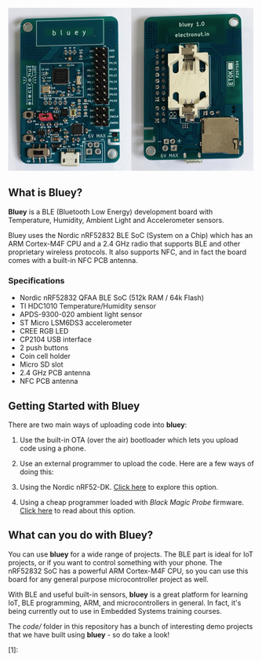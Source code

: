 ![bluey](bluey-1.0.png)

## What is Bluey?

**Bluey** is a BLE (Bluetooth Low Energy) development board with Temperature, Humidity, Ambient Light and
Accelerometer sensors.

Bluey uses the Nordic nRF52832 BLE
SoC (System on a Chip) which has an ARM Cortex-M4F CPU and a 2.4 GHz radio
that supports BLE and other proprietary wireless protocols. It also supports
NFC, and in fact the board comes with a built-in NFC PCB antenna.

### Specifications

- Nordic nRF52832 QFAA BLE SoC (512k RAM / 64k Flash)
- TI HDC1010 Temperature/Humidity sensor
- APDS-9300-020 ambient light sensor
- ST Micro LSM6DS3 accelerometer
- CREE RGB LED
- CP2104 USB interface
- 2 push buttons
- Coin cell holder
- Micro SD slot
- 2.4 GHz PCB antenna
- NFC PCB antenna

## Getting Started with Bluey

There are two main ways of uploading code into **bluey**:

1. Use the built-in OTA (over the air) bootloader which lets you upload code
using a phone.

2. Use an external programmer to upload the code. Here are a few ways of doing this:
  1. Using the Nordic nRF52-DK. [Click here](nRF52-DK-prog.md) to explore this option.
  2. Using a cheap programmer loaded with *Black Magic Probe* firmware. [Click here](blackmagic-prog.md) to read
  about this option.

## What can you do with Bluey?

You can use **bluey** for a wide range of projects. The BLE part is ideal for IoT
projects, or if you want to control something with your phone. The nRF52832 SoC
has a powerful ARM Cortex-M4F CPU, so you can use this board for any general purpose
microcontroller project as well.

With BLE and useful built-in sensors, **bluey** is a great platform for learning
IoT, BLE programming, ARM, and microcontrollers in general. In fact, it's being
currently out to use in Embedded Systems training courses.

The *code/* folder
in this repository has a bunch of interesting demo projects that we have built using
**bluey** - so do take a look!

[1]:
